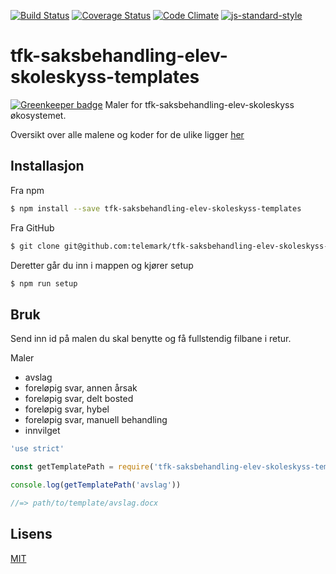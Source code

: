 [![Build Status](https://travis-ci.org/telemark/tfk-saksbehandling-elev-skoleskyss-templates.svg?branch=master)](https://travis-ci.org/telemark/tfk-saksbehandling-elev-skoleskyss-templates)
[![Coverage Status](https://coveralls.io/repos/telemark/tfk-saksbehandling-elev-skoleskyss-templates/badge.svg?branch=master&service=github)](https://coveralls.io/github/telemark/tfk-saksbehandling-elev-skoleskyss-templates?branch=master)
[![Code Climate](https://codeclimate.com/github/telemark/tfk-saksbehandling-elev-skoleskyss-templates/badges/gpa.svg)](https://codeclimate.com/github/telemark/tfk-saksbehandling-elev-skoleskyss-templates)
[![js-standard-style](https://img.shields.io/badge/code%20style-standard-brightgreen.svg?style=flat)](https://github.com/feross/standard)
# tfk-saksbehandling-elev-skoleskyss-templates

[![Greenkeeper badge](https://badges.greenkeeper.io/telemark/tfk-saksbehandling-elev-skoleskyss-templates.svg)](https://greenkeeper.io/)
Maler for tfk-saksbehandling-elev-skoleskyss økosystemet.

Oversikt over alle malene og koder for de ulike ligger [her](docs/templates.md)

## Installasjon

Fra npm

```sh
$ npm install --save tfk-saksbehandling-elev-skoleskyss-templates
```

Fra GitHub

```sh
$ git clone git@github.com:telemark/tfk-saksbehandling-elev-skoleskyss-templates.git
```

Deretter går du inn i mappen og kjører setup

```sh
$ npm run setup
```

## Bruk
Send inn id på malen du skal benytte og få fullstendig filbane i retur.

Maler
- avslag
- foreløpig svar, annen årsak
- foreløpig svar, delt bosted
- foreløpig svar, hybel
- foreløpig svar, manuell behandling
- innvilget

```javascript
'use strict'

const getTemplatePath = require('tfk-saksbehandling-elev-skoleskyss-templates')

console.log(getTemplatePath('avslag'))

//=> path/to/template/avslag.docx
```

## Lisens
[MIT](LICENSE)